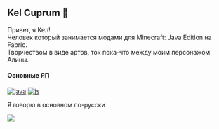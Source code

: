 ## Kel Cuprum 🎄
Привет, я Кел!<br>
Человек который занимается модами для Minecraft: Java Edition на Fabric.<br>
Творчеством в виде артов, ток пока-что между моим персонажом Алины.

#### Основные ЯП
[![java](https://kelcuprum.ru/ass/budge/profile/java.svg)](https://adoptium.net)
[![js](https://kelcuprum.ru/ass/budge/profile/js.svg)](https://nodejs.org/)

Я говорю в основном по-русски

<a href="https://modrinth.com/mod/alinlib"><img src="https://kelcuprum.ru/ass/budge/alina%20about.svg" /></a>
  
